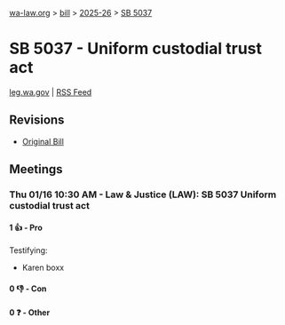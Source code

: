 [wa-law.org](/) > [bill](/bill/) > [2025-26](/bill/2025-26/) > [SB 5037](/bill/2025-26/sb/5037/)

# SB 5037 - Uniform custodial trust act
[leg.wa.gov](https://app.leg.wa.gov/billsummary?BillNumber=5037&Year=2025&Initiative=false) | [RSS Feed](./rss.xml)

## Revisions
* [Original Bill](1/)

## Meetings
### Thu 01/16 10:30 AM - Law & Justice (LAW): SB 5037 Uniform custodial trust act
#### 1 👍 - Pro
Testifying:
* Karen boxx

#### 0 👎 - Con

#### 0 ❓ - Other
